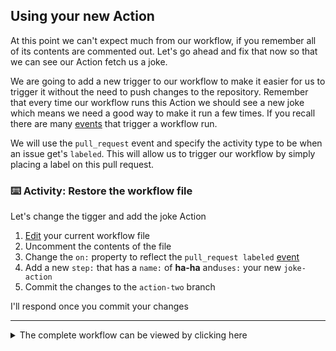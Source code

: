 ## Using your new Action

At this point we can't expect much from our workflow, if you remember all of its contents are commented out. Let's go ahead and fix that now so that we can see our Action fetch us a joke.

We are going to add a new trigger to our workflow to make it easier for us to trigger it without the need to push changes to the repository. Remember that every time our workflow runs this Action we should see a new joke which means we need a good way to make it run a few times. If you recall there are many [events](https://help.github.com/en/actions/automating-your-workflow-with-github-actions/events-that-trigger-workflows#webhook-events) that trigger a workflow run.

We will use the `pull_request` event and specify the activity type to be when an issue get's `labeled`. This will allow us to trigger our workflow by simply placing a label on this pull request.

### :keyboard: Activity: Restore the workflow file

Let's change the tigger and add the joke Action

1. [Edit]({{workflowFile}}) your current workflow file
2. Uncomment the contents of the file
3. Change the `on:` property to reflect the `pull_request labeled` [event](https://help.github.com/en/actions/automating-your-workflow-with-github-actions/events-that-trigger-workflows#webhook-events)
4. Add a new `step:` that has a `name:` of **ha-ha** and`uses:` your new `joke-action`
5. Commit the changes to the `action-two` branch

I'll respond once you commit your changes

---

<details><summary>The complete workflow can be viewed by clicking here</summary>

```yaml
name: JS Actions

on:
  pull_request:
    types: [labeled]

jobs:
  action:
    runs-on: ubuntu-latest

    steps:
      - uses: actions/checkout@v1

      - name: hello-action
        uses: ./.github/actions/hello-world

      - name: ha-ha
        uses: ./.github/actions/joke-action
```

</details>
